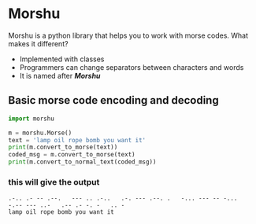 # Morshu

<p>Morshu is a python library that helps you to work with morse codes. What makes it different? </p>

- Implemented with classes
- Programmers can change separators between characters and words
- It is named after <b><i>Morshu</i></b>


## Basic morse code encoding and decoding
```python
import morshu

m = morshu.Morse()
text = 'lamp oil rope bomb you want it'
print(m.convert_to_morse(text))
coded_msg = m.convert_to_morse(text)
print(m.convert_to_normal_text(coded_msg))
```
### this will give the output

```
.-.. .- -- .--.   --- .. .-..   .-. --- .--. .   -... --- -- -...   -.-- --- ..-   .-- .- -. -   .. - 
lamp oil rope bomb you want it
```

